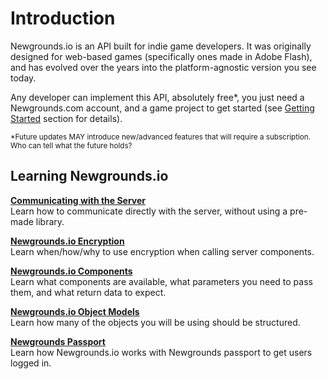 # Introduction

Newgrounds.io is an API built for indie game developers. It was originally designed for web-based games (specifically ones made in Adobe Flash), and has evolved over the years into the platform-agnostic version you see today.

Any developer can implement this API, absolutely free*, you just need a Newgrounds.com account, and a game project to get started (see [Getting Started](../getting_started/creating_a_game_project.md) section for details).

<small>*Future updates MAY introduce new/advanced features that will require a subscription. Who can tell what the future holds?</small>

## Learning Newgrounds.io

[**Communicating with the Server**](../communicating_with_the_server/communicating_with_the_server.md)<br>
Learn how to communicate directly with the server, without using a pre-made library.

[**Newgrounds.io Encryption**](../newgrounds-io-encryption/newgrounds-io-encryption.md)<br>
Learn when/how/why to use encryption when calling server components.

[**Newgrounds.io Components**]()<br>
Learn what components are available, what parameters you need to pass them, and what return data to expect.

[**Newgrounds.io Object Models**]()<br>
Learn how many of the objects you will be using should be structured.

[**Newgrounds Passport**](../newgrounds-passport/newgrounds-passport.md)<br>
Learn how Newgrounds.io works with Newgrounds passport to get users logged in.
